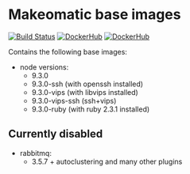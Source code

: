 # Makeomatic base images

[![Build Status](https://travis-ci.org/makeomatic/alpine-node.svg?branch=master)](https://travis-ci.org/makeomatic/alpine-node)
[![DockerHub](https://img.shields.io/badge/docker-available-blue.svg)](https://hub.docker.com/r/makeomatic/node)
[![DockerHub](https://img.shields.io/docker/pulls/makeomatic/node.svg)](https://hub.docker.com/r/makeomatic/node)

Contains the following base images:

* node versions:
  - 9.3.0
  - 9.3.0-ssh (with openssh installed)
  - 9.3.0-vips (with libvips installed)
  - 9.3.0-vips-ssh (ssh+vips)
  - 9.3.0-ruby (with ruby 2.3.1 installed)

## Currently disabled

* rabbitmq:
  - 3.5.7 + autoclustering and many other plugins
